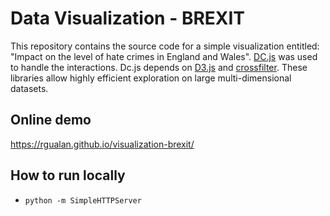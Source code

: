 # Data Visualization - BREXIT

This repository contains the source code for a simple visualization entitled: "Impact on the level of hate crimes in England and Wales". [DC.js](https://dc-js.github.io/dc.js/) was used to handle the interactions. Dc.js depends on [D3.js](https://d3js.org/) and [crossfilter](http://square.github.io/crossfilter/). These libraries allow highly efficient exploration on large multi-dimensional datasets.

## Online demo

https://rgualan.github.io/visualization-brexit/


## How to run locally

* `python -m SimpleHTTPServer`
